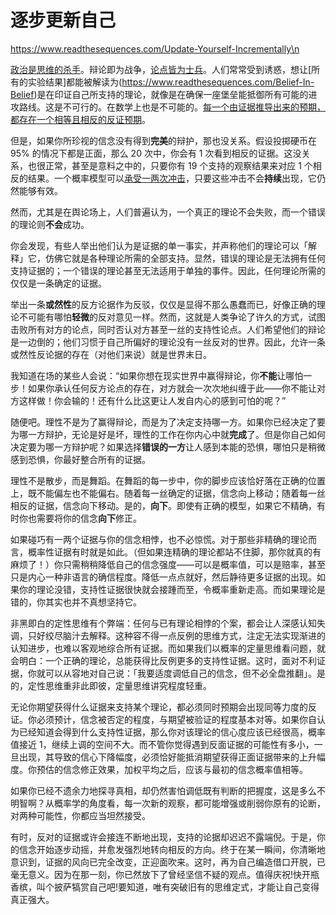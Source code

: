 # 逐步更新自己

https://www.readthesequences.com/Update-Yourself-Incrementally\n

[政治是思维的杀手](https://www.readthesequences.com/Politics-Is-The-Mind-Killer)。辩论即为战争，[论点皆为士兵](https://www.readthesequences.com/Policy-Debates-Should-Not-Appear-One-Sided)。人们常常受到诱惑，想让[所有的实验结果]都能被解读为(https://www.readthesequences.com/Belief-In-Belief)是在印证自己所支持的理论，就像是在确保一座堡垒能抵御所有可能的进攻路线。这是不可行的。在数学上也是不可能的。[每一个由证据推导出来的预期，都存在一个相等且相反的反证预期](https://www.readthesequences.com/Conservation-Of-Expected-Evidence)。

但是，如果你所珍视的信念没有得到**完美**的辩护，那也没关系。假设投掷硬币在 95% 的情况下都是正面，那么 20 次中，你会有 1 次看到相反的证据。这没关系，也很正常，甚至是意料之中的，只要你有 19 个支持的观察结果来对应 1 个相反的结果。一个概率模型可以[承受一两次冲击](https://www.greaterwrong.com/lw/ig/i_defy_the_data/)，只要这些冲击不会**持续**出现，它仍然能够有效。

然而，尤其是在舆论场上，人们普遍认为，一个真正的理论不会失败，而一个错误的理论则**不会**成功。

你会发现，有些人举出他们认为是证据的单一事实，并声称他们的理论可以「解释」它，仿佛它就是各种理论所需的全部支持。显然，错误的理论是无法拥有任何支持证据的；一个错误的理论甚至无法适用于单独的事件。因此，任何理论所需的仅仅是一条确定的证据。

举出一条**或然性**的反方论据作为反驳，仅仅是显得不那么愚蠢而已，好像正确的理论不可能有哪怕**轻微**的反对意见一样。然而，这就是人类争论了许久的方式，试图击败所有对方的论点，同时否认对方甚至一丝的支持性论点。人们希望他们的辩论是一边倒的；他们习惯于自己所偏好的理论没有一丝反对的世界。因此，允许一条或然性反论据的存在（对他们来说）就是世界末日。

我知道在场的某些人会说：“如果你想在现实世界中赢得辩论，你**不能**让哪怕一步！如果你承认任何反方论点的存在，对方就会一次次地纠缠于此——你不能让对方这样做！你会输的！还有什么比这更让人发自内心的感到可怕的呢？”

随便吧。理性不是为了赢得辩论，而是为了决定支持哪一方。如果你已经决定了要为哪一方辩护，无论是好是坏，理性的工作在你内心中就**完成**了。但是你自己如何决定要为哪一方辩护呢？如果选择**错误的一方**让人感到本能的恐惧，哪怕只是稍微感到恐惧，你最好整合所有的证据。

理性不是散步，而是舞蹈。在舞蹈的每一步中，你的脚步应该恰好落在正确的位置上，既不能偏左也不能偏右。随着每一丝确定的证据，信念向上移动；随着每一丝相反的证据，信念向下移动。是的，**向下**。即使有正确的模型，如果它不精确，有时你也需要将你的信念**向下**修正。

如果碰巧有一两个证据与你的信念相悖，也不必惊慌。对于那些非精确的理论而言，概率性证据有时就是如此。（但如果连精确的理论都站不住脚，那你就真的有麻烦了！）你只需稍稍降低自己的信念强度——可以是概率值，可以是赔率，甚至只是内心一种非语言的确信程度。降低一点点就好，然后静待更多证据的出现。如果你的理论没错，支持性证据很快就会接踵而至，令概率重新走高。而如果理论是错的，你其实也并不真想坚持它。

非黑即白的定性思维有个弊端：任何与已有理论相悖的个案，都会让人深感认知失调，只好绞尽脑汁去解释。这种容不得一点反例的思维方式，注定无法实现渐进的认知进步，也难以客观地综合所有证据。而如果我们以概率的定量思维看问题，就会明白：一个正确的理论，总能获得比反例更多的支持性证据。这时，面对不利证据，你就可以从容地对自己说：「我要适度调低自己的信念，但不必全盘推翻」。是的，定性思维重非此即彼，定量思维讲究程度轻重。

无论你期望获得什么证据来支持某个理论，都必须同时预期会出现同等力度的反证。你必须预计，信念被否定的程度，与期望被验证的程度基本对等。如果你自认为已经知道会得到什么支持性证据，那么你对该理论的信心度应该已经很高，概率值接近 1，继续上调的空间不大。而不管你觉得遇到反面证据的可能性有多小，一旦出现，其导致的信心下降幅度，必须恰好能抵消期望获得正面证据带来的上升幅度。你预估的信念修正效果，加权平均之后，应该与最初的信念概率值相等。

如果你已经不遗余力地探寻真相，却仍然害怕调低既有判断的把握度，这是多么不明智啊？从概率学的角度看，每一次新的观察，都可能增强或削弱你原有的论断，对两种可能性，你都应当坦然接受。

有时，反对的证据或许会接连不断地出现，支持的论据却迟迟不露端倪。于是，你的信念开始逐步动摇，并愈发强烈地转向相反的方向。终于在某一瞬间，你清晰地意识到，证据的风向已完全改变，正迎面吹来。这时，再为自己编造借口开脱，已毫无意义。因为在那一刻，你已然放下了曾经坚信不疑的观点。值得庆祝!快开瓶香槟，叫个披萨犒赏自己吧!要知道，唯有突破旧有的思维定式，才能让自己变得真正强大。